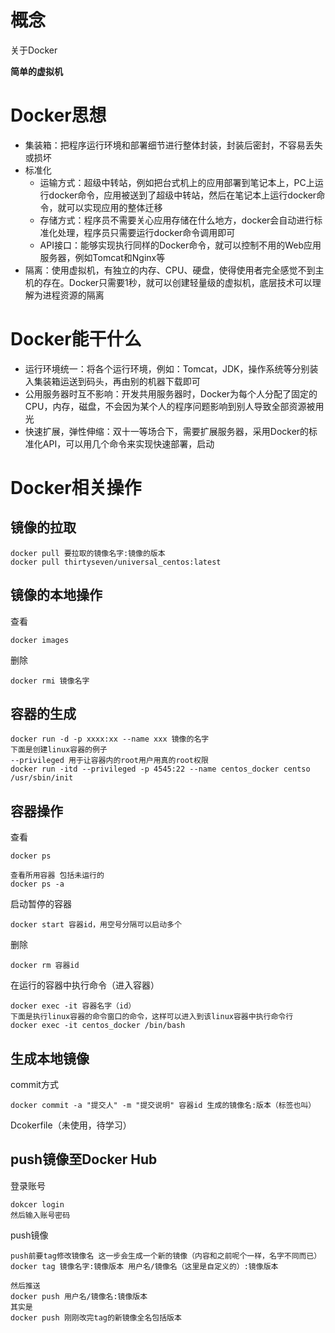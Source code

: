# 概念

关于Docker

**简单的虚拟机**

# Docker思想

- 集装箱：把程序运行环境和部署细节进行整体封装，封装后密封，不容易丢失或损坏
- 标准化
  - 运输方式：超级中转站，例如把台式机上的应用部署到笔记本上，PC上运行docker命令，应用被送到了超级中转站，然后在笔记本上运行docker命令，就可以实现应用的整体迁移
  - 存储方式：程序员不需要关心应用存储在什么地方，docker会自动进行标准化处理，程序员只需要运行docker命令调用即可
  - API接口：能够实现执行同样的Docker命令，就可以控制不用的Web应用服务器，例如Tomcat和Nginx等
- 隔离：使用虚拟机，有独立的内存、CPU、硬盘，使得使用者完全感觉不到主机的存在。Docker只需要1秒，就可以创建轻量级的虚拟机，底层技术可以理解为进程资源的隔离

# Docker能干什么

- 运行环境统一：将各个运行环境，例如：Tomcat，JDK，操作系统等分别装入集装箱运送到码头，再由别的机器下载即可
- 公用服务器时互不影响：开发共用服务器时，Docker为每个人分配了固定的CPU，内存，磁盘，不会因为某个人的程序问题影响到别人导致全部资源被用光
- 快速扩展，弹性伸缩：双十一等场合下，需要扩展服务器，采用Docker的标准化API，可以用几个命令来实现快速部署，启动

# Docker相关操作

## 镜像的拉取

```
docker pull 要拉取的镜像名字:镜像的版本
docker pull thirtyseven/universal_centos:latest
```

## 镜像的本地操作

查看

```
docker images
```

删除

```
docker rmi 镜像名字
```

## 容器的生成

```
docker run -d -p xxxx:xx --name xxx 镜像的名字 
下面是创建linux容器的例子
--privileged 用于让容器内的root用户用真的root权限
docker run -itd --privileged -p 4545:22 --name centos_docker centso /usr/sbin/init
```

## 容器操作

查看

```
docker ps

查看所用容器 包括未运行的
docker ps -a
```

启动暂停的容器

```
docker start 容器id，用空号分隔可以启动多个
```

删除

```
docker rm 容器id
```

在运行的容器中执行命令（进入容器）

```
docker exec -it 容器名字（id）
下面是执行linux容器的命令窗口的命令，这样可以进入到该linux容器中执行命令行
docker exec -it centos_docker /bin/bash
```

## 生成本地镜像

commit方式

```
docker commit -a "提交人" -m "提交说明" 容器id 生成的镜像名:版本（标签也叫）
```

Dcokerfile（未使用，待学习）

## push镜像至Docker Hub

登录账号

```
dokcer login
然后输入账号密码
```

push镜像

```
push前要tag修改镜像名 这一步会生成一个新的镜像（内容和之前呢个一样，名字不同而已）
docker tag 镜像名字:镜像版本 用户名/镜像名（这里是自定义的）:镜像版本

然后推送
docker push 用户名/镜像名:镜像版本
其实是
docker push 刚刚改完tag的新镜像全名包括版本
```

